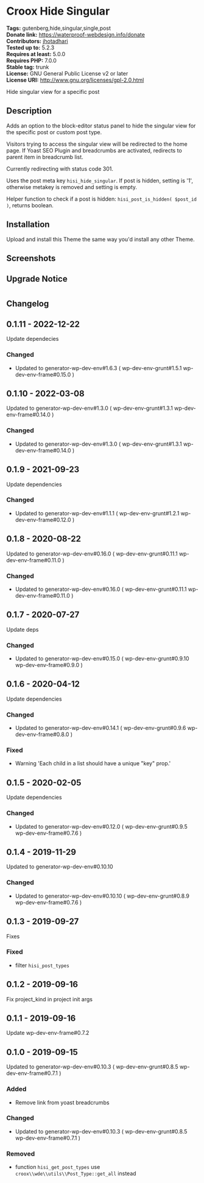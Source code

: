 # Croox Hide Singular #
**Tags:** gutenberg,hide,singular,single,post  
**Donate link:** https://waterproof-webdesign.info/donate  
**Contributors:** [jhotadhari](https://profiles.wordpress.org/jhotadhari/)  
**Tested up to:** 5.2.3  
**Requires at least:** 5.0.0  
**Requires PHP:** 7.0.0  
**Stable tag:** trunk  
**License:** GNU General Public License v2 or later  
**License URI:** http://www.gnu.org/licenses/gpl-2.0.html  

Hide singular view for a specific post


## Description ##

Adds an option to the block-editor status panel to hide the singular view for the specific post or custom post type.

Visitors trying to access the singular view will be redirected to the home page. If Yoast SEO Plugin and breadcrumbs are activated, redirects to parent item in breadcrumb list.

Currently redirecting with status code 301.

Uses the post meta key ```hisi_hide_singular```. If post is hidden, setting is '1', otherwise metakey is removed and setting is empty.

Helper function to check if a post is hidden: ```hisi_post_is_hidden( $post_id )```, returns boolean.

## Installation ##
Upload and install this Theme the same way you'd install any other Theme.


## Screenshots ##


## Upgrade Notice ##



# 

## Changelog ##

## 0.1.11 - 2022-12-22
Update dependecies

### Changed
- Updated to generator-wp-dev-env#1.6.3 ( wp-dev-env-grunt#1.5.1 wp-dev-env-frame#0.15.0 )

## 0.1.10 - 2022-03-08
Updated to generator-wp-dev-env#1.3.0 ( wp-dev-env-grunt#1.3.1 wp-dev-env-frame#0.14.0 )

### Changed
- Updated to generator-wp-dev-env#1.3.0 ( wp-dev-env-grunt#1.3.1 wp-dev-env-frame#0.14.0 )

## 0.1.9 - 2021-09-23
Update dependencies

### Changed
- Updated to generator-wp-dev-env#1.1.1 ( wp-dev-env-grunt#1.2.1 wp-dev-env-frame#0.12.0 )

## 0.1.8 - 2020-08-22
Updated to generator-wp-dev-env#0.16.0 ( wp-dev-env-grunt#0.11.1 wp-dev-env-frame#0.11.0 )

### Changed
- Updated to generator-wp-dev-env#0.16.0 ( wp-dev-env-grunt#0.11.1 wp-dev-env-frame#0.11.0 )

## 0.1.7 - 2020-07-27
Update deps

### Changed
- Updated to generator-wp-dev-env#0.15.0 ( wp-dev-env-grunt#0.9.10 wp-dev-env-frame#0.9.0 )

## 0.1.6 - 2020-04-12
Update dependencies

### Changed
- Updated to generator-wp-dev-env#0.14.1 ( wp-dev-env-grunt#0.9.6 wp-dev-env-frame#0.8.0 )

### Fixed
- Warning 'Each child in a list should have a unique "key" prop.'

## 0.1.5 - 2020-02-05
Update dependencies

### Changed
- Updated to generator-wp-dev-env#0.12.0 ( wp-dev-env-grunt#0.9.5 wp-dev-env-frame#0.7.6 )

## 0.1.4 - 2019-11-29
Updated to generator-wp-dev-env#0.10.10

### Changed
- Updated to generator-wp-dev-env#0.10.10 ( wp-dev-env-grunt#0.8.9 wp-dev-env-frame#0.7.6 )

## 0.1.3 - 2019-09-27
Fixes

### Fixed
- filter `hisi_post_types`

## 0.1.2 - 2019-09-16
Fix project_kind in project init args

## 0.1.1 - 2019-09-16
Update wp-dev-env-frame#0.7.2

## 0.1.0 - 2019-09-15
Updated to generator-wp-dev-env#0.10.3 ( wp-dev-env-grunt#0.8.5 wp-dev-env-frame#0.7.1 )

### Added
- Remove link from yoast breadcrumbs

### Changed
- Updated to generator-wp-dev-env#0.10.3 ( wp-dev-env-grunt#0.8.5 wp-dev-env-frame#0.7.1 )

### Removed
- function `hisi_get_post_types` use `croox\\wde\\utils\\Post_Type::get_all` instead
